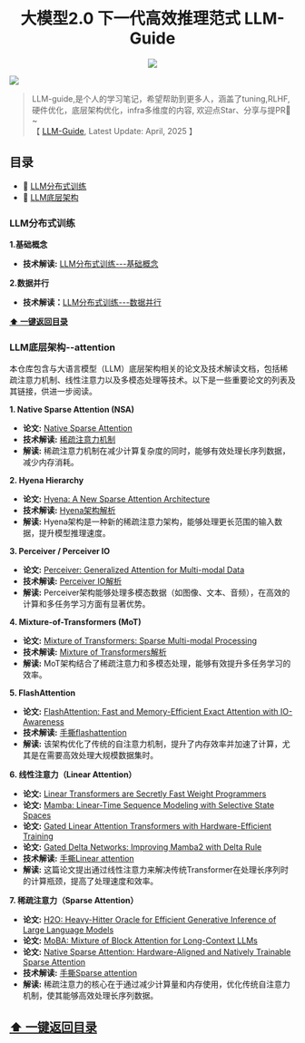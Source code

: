 <h1 align="center">大模型2.0 下一代高效推理范式 LLM-Guide</h1>

<p align="center"> </p>

<p align="center">
  <img src="https://github.com/miracle-techlink/LLM-Guide/pic/first-pic.png" >
</p>


<p> 
<a href="https://github.com/miracle-techlink/LLM-Guide">
<a href="https://blog.csdn.net/liu190959?spm=1011.2124.3001.5343"> <img src="https://img.shields.io/badge/CSDN-吃不饱睡不醒流泪猫猫头-liu190959.svg"> </a>
</p> 


> LLM-guide,是个人的学习笔记，希望帮助到更多人，涵盖了tuning,RLHF,硬件优化，底层架构优化，infra多维度的内容, 欢迎点Star、分享与提PR🌟~<br>【 <a href="https://github.com/miracle-techlink/LLM-Guide">LLM-Guide</a>, Latest Update: April, 2025 】

## 目录
- 🐼 [LLM分布式训练](#LLM分布式训练)
- 🚀 [LLM底层架构](#LLM底层架构)


### LLM分布式训练
**1.基础概念**
- **技术解读:** [LLM分布式训练---基础概念](https://miracle-techlink.github.io/posts/9aac52d9.html)

**2.数据并行**
- **技术解读：**[LLM分布式训练---数据并行](https://miracle-techlink.github.io/posts/3a50363.html)


 **[⬆ 一键返回目录](#目录)**

### LLM底层架构--attention

本仓库包含与大语言模型（LLM）底层架构相关的论文及技术解读文档，包括稀疏注意力机制、线性注意力以及多模态处理等技术。以下是一些重要论文的列表及其链接，供进一步阅读。

**1. Native Sparse Attention (NSA)**
- **论文:** [Native Sparse Attention](https://arxiv.org/abs/2206.09768)
- **技术解读:** [稀疏注意力机制]()
- **解读:** 稀疏注意力机制在减少计算复杂度的同时，能够有效处理长序列数据，减少内存消耗。

**2. Hyena Hierarchy**
- **论文:** [Hyena: A New Sparse Attention Architecture](https://arxiv.org/abs/2206.09645)
- **技术解读:** [Hyena架构解析]()
- **解读:** Hyena架构是一种新的稀疏注意力架构，能够处理更长范围的输入数据，提升模型推理速度。

**3. Perceiver / Perceiver IO**
- **论文:** [Perceiver: Generalized Attention for Multi-modal Data](https://arxiv.org/abs/2103.03206)
- **技术解读:** [Perceiver IO解析]()
- **解读:** Perceiver架构能够处理多模态数据（如图像、文本、音频），在高效的计算和多任务学习方面有显著优势。

**4. Mixture-of-Transformers (MoT)**
- **论文:** [Mixture of Transformers: Sparse Multi-modal Processing](https://arxiv.org/abs/2103.10332)
- **技术解读:** [Mixture of Transformers解析]()
- **解读:** MoT架构结合了稀疏注意力和多模态处理，能够有效提升多任务学习的效率。

**5. FlashAttention**
- **论文:** [FlashAttention: Fast and Memory-Efficient Exact Attention with IO-Awareness](https://arxiv.org/abs/2205.10614)
- **技术解读:** [手撕flashattention]()
- **解读:** 该架构优化了传统的自注意力机制，提升了内存效率并加速了计算，尤其是在需要高效处理大规模数据集时。

**6. 线性注意力（Linear Attention）**
- **论文:** [Linear Transformers are Secretly Fast Weight Programmers](https://arxiv.org/abs/2006.04768)
- **论文:** [Mamba: Linear-Time Sequence Modeling with Selective State Spaces](https://arxiv.org/abs/2206.07152)
- **论文:** [Gated Linear Attention Transformers with Hardware-Efficient Training](https://arxiv.org/abs/2209.01377)
- **论文:** [Gated Delta Networks: Improving Mamba2 with Delta Rule](https://arxiv.org/abs/2209.08535)
- **技术解读:** [手撕Linear attention]()
- **解读:** 这篇论文提出通过线性注意力来解决传统Transformer在处理长序列时的计算瓶颈，提高了处理速度和效率。

**7. 稀疏注意力（Sparse Attention）**
- **论文:** [H2O: Heavy-Hitter Oracle for Efficient Generative Inference of Large Language Models](https://arxiv.org/abs/2207.05308)
- **论文:** [MoBA: Mixture of Block Attention for Long-Context LLMs](https://arxiv.org/abs/2207.07744)
- **论文:** [Native Sparse Attention: Hardware-Aligned and Natively Trainable Sparse Attention](https://arxiv.org/abs/2209.10899)
- **技术解读:** [手撕Sparse attention]()
- **解读:** 稀疏注意力的核心在于通过减少计算量和内存使用，优化传统自注意力机制，使其能够高效处理长序列数据。
  
**[⬆ 一键返回目录](#目录)**
---
